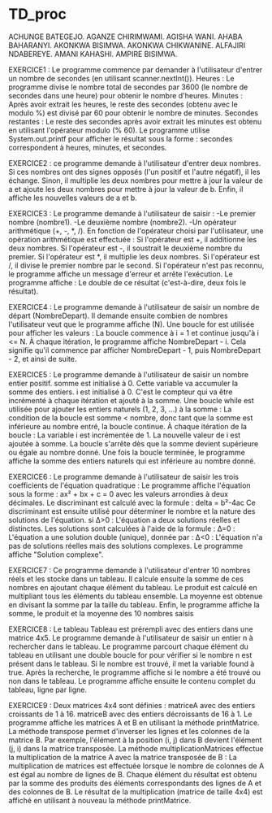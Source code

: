 # TD_proc
ACHUNGE BATEGEJO.
AGANZE CHIRIMWAMI.
AGISHA WANI.
AHABA BAHARANYI.
AKONKWA BISIMWA.
AKONKWA CHIKWANINE.
ALFAJIRI NDABEREYE.
AMANI KAHASHI.
AMPIRE BISIMWA.

EXERCICE1 : Le programme commence par demander à l'utilisateur d'entrer un nombre de secondes (en utilisant scanner.nextInt()).
Heures : Le programme divise le nombre total de secondes par 3600 (le nombre de secondes dans une heure) pour obtenir le nombre d'heures.
Minutes : Après avoir extrait les heures, le reste des secondes (obtenu avec le modulo %) est divisé par 60 pour obtenir le nombre de minutes.
Secondes restantes : Le reste des secondes après avoir extrait les minutes est obtenu en utilisant l'opérateur modulo (% 60).
Le programme utilise System.out.printf pour afficher le résultat sous la forme :
<total> secondes correspondent à <heures> heures, <minutes> minutes, et <secondes> secondes.


EXERCICE2 : ce programme demande à l'utilisateur d'entrer deux nombres. Si ces nombres ont des signes opposés (l'un positif et l'autre négatif), il les échange. Sinon, il multiplie les deux nombres pour 
mettre à jour la valeur de a et ajoute les deux nombres pour mettre à jour la valeur de b. Enfin, il affiche les nouvelles valeurs de a et b.

EXERCICE3 : Le programme demande à l'utilisateur de saisir :
-Le premier nombre (nombre1).
-Le deuxième nombre (nombre2).
-Un opérateur arithmétique (+, -, *, /).
En fonction de l'opérateur choisi par l'utilisateur, une opération arithmétique est effectuée :
Si l'opérateur est +, il additionne les deux nombres.
Si l'opérateur est -, il soustrait le deuxième nombre du premier.
Si l'opérateur est *, il multiplie les deux nombres.
Si l'opérateur est /, il divise le premier nombre par le second.
Si l'opérateur n'est pas reconnu, le programme affiche un message d'erreur et arrête l'exécution.
Le programme affiche :
Le double de ce résultat (c'est-à-dire, deux fois le résultat).

EXERCICE4 : Le programme demande à l'utilisateur de saisir un nombre de départ (NombreDepart).
Il demande ensuite combien de nombres l'utilisateur veut que le programme affiche (N).
Une boucle for est utilisée pour afficher les valeurs :
La boucle commence à i = 1 et continue jusqu'à i <= N.
À chaque itération, le programme affiche NombreDepart - i.
Cela signifie qu'il commence par afficher NombreDepart - 1, puis NombreDepart - 2, et ainsi de suite.

EXERCICE5 : Le programme demande à l'utilisateur de saisir un nombre entier positif.
somme est initialisé à 0. Cette variable va accumuler la somme des entiers.
i est initialisé à 0. C'est le compteur qui va être incrémenté à chaque itération et ajouté à la somme.
Une boucle while est utilisée pour ajouter les entiers naturels (1, 2, 3, ...) à la somme :
La condition de la boucle est somme < nombre, donc tant que la somme est inférieure au nombre entré, la boucle continue.
À chaque itération de la boucle :
La variable i est incrémentée de 1.
La nouvelle valeur de i est ajoutée à somme.
La boucle s'arrête dès que la somme devient supérieure ou égale au nombre donné.
Une fois la boucle terminée, le programme affiche la somme des entiers naturels qui est inférieure au nombre donné.

EXERCICE6 : Le programme demande à l'utilisateur de saisir les trois coefficients de l'équation quadratique :
Le programme affiche l'équation sous la forme :
ax² + bx + c = 0 avec les valeurs arrondies à deux décimales.
Le discriminant est calculé avec la formule : delta = b²-4ac
Ce discriminant est ensuite utilisé pour déterminer le nombre et la nature des solutions de l'équation.
si
Δ>0 : L'équation a deux solutions réelles et distinctes. Les solutions sont calculées à l'aide de la formule :
Δ=0 : L'équation a une solution double (unique), donnée par :
Δ<0 : L'équation n'a pas de solutions réelles mais des solutions complexes. Le programme affiche "Solution complexe".

EXERCICE7 : Ce programme demande à l'utilisateur d'entrer 10 nombres réels et les stocke dans un tableau. Il calcule ensuite la somme de ces nombres en ajoutant chaque élément du tableau. Le produit est calculé en multipliant tous les éléments du tableau ensemble. La moyenne est obtenue en divisant la somme par la taille du tableau. Enfin, le programme affiche la somme, le produit et la moyenne des 10 nombres saisis

EXERCICE8 : Le tableau Tableau est prérempli avec des entiers dans une matrice 4x5.
Le programme demande à l'utilisateur de saisir un entier n à rechercher dans le tableau.
Le programme parcourt chaque élément du tableau en utilisant une double boucle for pour vérifier si le nombre n est présent dans le tableau. Si le nombre est trouvé, il met la variable found à true.
Après la recherche, le programme affiche si le nombre a été trouvé ou non dans le tableau.
Le programme affiche ensuite le contenu complet du tableau, ligne par ligne.

EXERCICE9 : Deux matrices 4x4 sont définies :
matriceA avec des entiers croissants de 1 à 16.
matriceB avec des entiers décroissants de 16 à 1.
Le programme affiche les matrices A et B en utilisant la méthode printMatrice.
La méthode transpose permet d'inverser les lignes et les colonnes de la matrice B. Par exemple, l'élément à la position (i, j) dans B devient l'élément (j, i) dans la matrice transposée.
La méthode multiplicationMatrices effectue la multiplication de la matrice A avec la matrice transposée de B :
La multiplication de matrices est effectuée lorsque le nombre de colonnes de A est égal au nombre de lignes de B.
Chaque élément du résultat est obtenu par la somme des produits des éléments correspondants des lignes de A et des colonnes de B.
Le résultat de la multiplication (matrice de taille 4x4) est affiché en utilisant à nouveau la méthode printMatrice.

